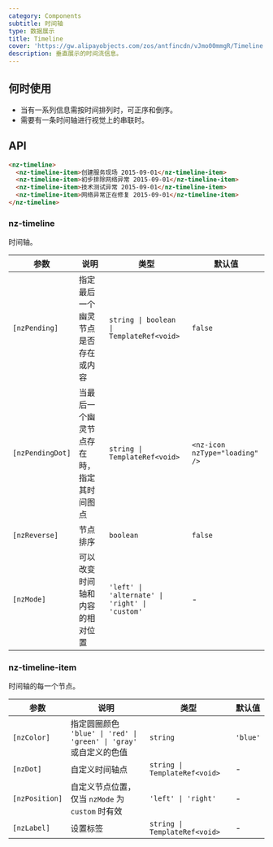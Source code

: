 ```yaml
---
category: Components
subtitle: 时间轴
type: 数据展示
title: Timeline
cover: 'https://gw.alipayobjects.com/zos/antfincdn/vJmo00mmgR/Timeline.svg'
description: 垂直展示的时间流信息。
---
```


## 何时使用

- 当有一系列信息需按时间排列时，可正序和倒序。
- 需要有一条时间轴进行视觉上的串联时。

## API

```html
<nz-timeline>
  <nz-timeline-item>创建服务现场 2015-09-01</nz-timeline-item>
  <nz-timeline-item>初步排除网络异常 2015-09-01</nz-timeline-item>
  <nz-timeline-item>技术测试异常 2015-09-01</nz-timeline-item>
  <nz-timeline-item>网络异常正在修复 2015-09-01</nz-timeline-item>
</nz-timeline>
```

### nz-timeline

时间轴。

| 参数             | 说明                                     | 类型                                           | 默认值                         |
| ---------------- | ---------------------------------------- | ---------------------------------------------- | ------------------------------ |
| `[nzPending]`    | 指定最后一个幽灵节点是否存在或内容       | `string \| boolean \| TemplateRef<void>`       | `false`                        |
| `[nzPendingDot]` | 当最后一个幽灵节点存在時，指定其时间图点 | `string \| TemplateRef<void>`                  | `<nz-icon nzType="loading" />` |
| `[nzReverse]`    | 节点排序                                 | `boolean`                                      | `false`                        |
| `[nzMode]`       | 可以改变时间轴和内容的相对位置           | `'left' \| 'alternate' \| 'right' \| 'custom'` | -                              |

### nz-timeline-item

时间轴的每一个节点。

| 参数           | 说明                                                               | 类型                          | 默认值   |
| -------------- | ------------------------------------------------------------------ | ----------------------------- | -------- |
| `[nzColor]`    | 指定圆圈颜色 `'blue' \| 'red' \| 'green' \| 'gray'` 或自定义的色值 | `string`                      | `'blue'` |
| `[nzDot]`      | 自定义时间轴点                                                     | `string \| TemplateRef<void>` | -        |
| `[nzPosition]` | 自定义节点位置，仅当 `nzMode` 为 `custom` 时有效                   | `'left' \| 'right'`           | -        |
| `[nzLabel]`    | 设置标签                                                           | `string \| TemplateRef<void>` | -        |
